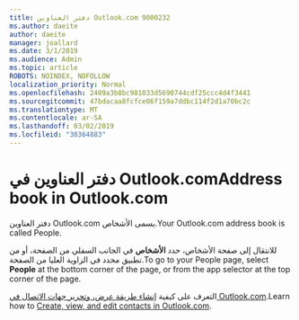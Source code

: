 ```yaml
---
title: دفتر العناوين Outlook.com 9000232
ms.author: daeite
author: daeite
manager: joallard
ms.date: 3/1/2019
ms.audience: Admin
ms.topic: article
ROBOTS: NOINDEX, NOFOLLOW
localization_priority: Normal
ms.openlocfilehash: 2409a3b8bc981033d5690744cdf25ccc4d4f3441
ms.sourcegitcommit: 47bdacaa8fcfce06f159a7ddbc114f2d1a70bc2c
ms.translationtype: MT
ms.contentlocale: ar-SA
ms.lasthandoff: 03/02/2019
ms.locfileid: "30364883"
---
```

# <a name="address-book-in-outlookcom"></a><span data-ttu-id="10cf9-102">دفتر العناوين في Outlook.com</span><span class="sxs-lookup"><span data-stu-id="10cf9-102">Address book in Outlook.com</span></span>

<span data-ttu-id="10cf9-103">دفتر العناوين Outlook.com يسمى الأشخاص.</span><span class="sxs-lookup"><span data-stu-id="10cf9-103">Your Outlook.com address book is called People.</span></span>

<span data-ttu-id="10cf9-104">للانتقال إلى صفحة الأشخاص، حدد **الأشخاص** في الجانب السفلي من الصفحة، أو من تطبيق محدد في الزاوية العليا من الصفحة.</span><span class="sxs-lookup"><span data-stu-id="10cf9-104">To go to your People page, select **People** at the bottom corner of the page, or from the app selector at the top corner of the page.</span></span>

<span data-ttu-id="10cf9-105">التعرف على كيفية [إنشاء طريقة عرض، وتحرير جهات الاتصال في Outlook.com](https://support.office.com/article/5b909158-036e-4820-92f7-2a27f57b9f01).</span><span class="sxs-lookup"><span data-stu-id="10cf9-105">Learn how to [Create, view, and edit contacts in Outlook.com](https://support.office.com/article/5b909158-036e-4820-92f7-2a27f57b9f01).</span></span>